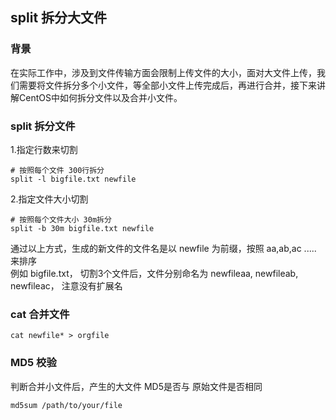## split 拆分大文件 

### 背景    
在实际工作中，涉及到文件传输方面会限制上传文件的大小，面对大文件上传，我们需要将文件拆分多个小文件，等全部小文件上传完成后，再进行合并，接下来讲解CentOS中如何拆分文件以及合并小文件。      

### split 拆分文件  
1.指定行数来切割    
```shell
# 按照每个文件 300行拆分
split -l bigfile.txt newfile    
``` 

2.指定文件大小切割  
```shell
# 按照每个文件大小 30m拆分
split -b 30m bigfile.txt newfile    
```

通过以上方式，生成的新文件的文件名是以 newfile 为前缀，按照 aa,ab,ac ..... 来排序   
例如 bigfile.txt， 切割3个文件后，文件分别命名为 newfileaa, newfileab, newfileac， 注意没有扩展名   

### cat 合并文件    
```shell
cat newfile* > orgfile  
```

### MD5 校验    
判断合并小文件后，产生的大文件 MD5是否与 原始文件是否相同   
```shell
md5sum /path/to/your/file   
```

